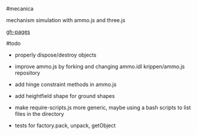 #mecanica

mechanism simulation with ammo.js and three.js

[gh-pages](https://nrox.github.io/mecanica/)

#todo

* properly dispose/destroy objects

* improve ammo.js by forking and changing ammo.idl krippen/ammo.js repository

* add hinge constraint methods in ammo.js

* add heightfield shape for ground shapes

* make require-scripts.js more generic, maybe using a bash scripts to list files in the directory

* tests for factory.pack, unpack, getObject